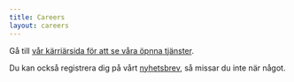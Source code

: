 ```yaml
---
title: Careers
layout: careers
---
```


Gå till [vår kärriärsida för att se våra öpnna tjänster](https://careers.justarrived.se).

Du kan också registrera dig på vårt [nyhetsbrev](http://eepurl.com/cviFlL), så missar du inte när något.
